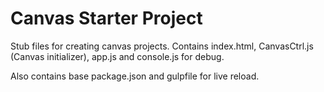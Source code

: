 Canvas Starter Project
======================

Stub files for creating canvas projects. Contains index.html, CanvasCtrl.js (Canvas initializer), app.js and console.js for debug.

Also contains base package.json and gulpfile for live reload.
